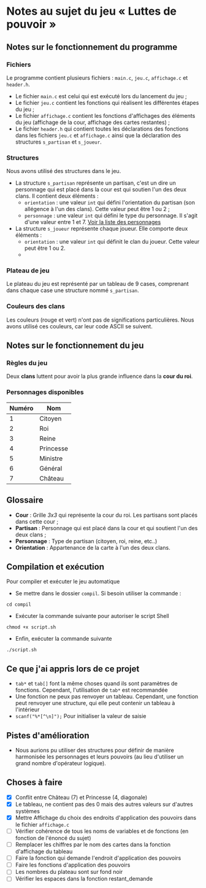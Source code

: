 # Notes au sujet du jeu « Luttes de pouvoir »

## Notes sur le fonctionnement du programme

### Fichiers

Le programme contient plusieurs fichiers : `main.c`, `jeu.c`, `affichage.c` et `header.h`.
+ Le fichier `main.c` est celui qui est exécuté lors du lancement du jeu ;
+ Le fichier `jeu.c` contient les fonctions qui réalisent les différentes étapes du jeu ;
+ Le fichier `affichage.c` contient les fonctions d'affichages des éléments du jeu (affichage de la cour, affichage des cartes restantes) ;
+ Le fichier `header.h` qui contient toutes les déclarations des fonctions dans les fichiers `jeu.c` et `affichage.c` ainsi que la déclaration des structures `s_partisan` et `s_joueur`.

### Structures

Nous avons utilisé des structures dans le jeu. 
+ La structure `s_partisan` représente un partisan, c'est un dire un personnage qui est placé dans la cour est qui soutien l'un des deux clans. Il contient deux éléments :
  - `orientation` : une valeur `int` qui défini l'orientation du partisan (son allégence à l'un des clans). Cette valeur peut être 1 ou 2 ;
  - `personnage` : une valeur `int` qui défini le type du personnage. Il s'agit d'une valeur entre 1 et 7. [Voir la liste des personnages](#personnages-disponibles)
+ La structure `s_joueur` représente chaque joueur. Elle comporte deux éléments :
  -  `orientation` : une valeur `int` qui définit le clan du joueur. Cette valeur peut être 1 ou 2.
  -  

### Plateau de jeu

Le plateau du jeu est représenté par un tableau de 9 cases, comprenant dans chaque case une structure nommé `s_partisan`.

### Couleurs des clans

Les couleurs (rouge et vert) n'ont pas de significations particulières. Nous avons utilisé ces couleurs, car leur code ASCII se suivent. 


## Notes sur le fonctionnement du jeu

### Règles du jeu

Deux **clans** luttent pour avoir la plus grande influence dans la **cour du roi**.

### Personnages disponibles 

| Numéro | Nom       |
| ------ | --------- |
| 1      | Citoyen   |
| 2      | Roi       |
| 3      | Reine     |
| 4      | Princesse |
| 5      | Ministre  |
| 6      | Général   |
| 7      | Château   |


## Glossaire
+ **Cour** : Grille *3x3* qui représente la cour du roi. Les partisans sont placés dans cette cour ;
+ **Partisan** : Personnage qui est placé dans la cour et qui soutient l'un des deux clans ;
+ **Personnage** : Type de partisan (citoyen, roi, reine, etc..)
+ **Orientation** : Appartenance de la carte à l'un des deux clans.

## Compilation et exécution

Pour compiler et exécuter le jeu automatique
+ Se mettre dans le dossier `compil`. Si besoin utiliser la commande :
``` console
cd compil
```
+ Exécuter la commande suivante pour autoriser le script Shell
``` console
chmod +x script.sh
```
+ Enfin, exécuter la commande suivante
``` console
./script.sh
```


## Ce que j'ai appris lors de ce projet
+ `tab*` et `tab[]` font la même choses quand ils sont paramètres de fonctions. Cependant, l'utilisation de `tab*` est recommandée
+ Une fonction ne peux pas renvoyer un tableau. Cependant, une fonction peut renvoyer une structure, qui elle peut contenir un tableau à l'intérieur
+ `scanf("%*[^\n]");` Pour initialiser la valeur de saisie

## Pistes d'amélioration

+ Nous aurions pu utiliser des structures pour définir de manière harmonisée les personnages et leurs pouvoirs (au lieu d'utiliser un grand nombre d'opérateur logique).

## Choses à faire
- [x] Conflit entre Château (7) et Princesse (4, diagonale)
- [x] Le tableau, ne contient pas des 0 mais des autres valeurs sur d'autres systèmes
- [x] Mettre Affichage du choix des endroits d'application des pouvoirs dans le fichier `affichage.c`
- [ ] Vérifier cohérence de tous les noms de variables et de fonctions (en fonction de l'énoncé du sujet)
- [ ] Remplacer les chiffres par le nom des cartes dans la fonction d'affichage du tableau
- [ ] Faire la fonction qui demande l'endroit d'application des pouvoirs
- [ ] Faire les fonctions d'application des pouvoirs
- [ ] Les nombres du plateau sont sur fond noir
- [ ] Vérifier les espaces dans la fonction restant_demande